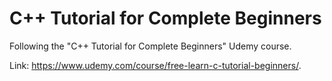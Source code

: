 # C++ Tutorial for Complete Beginners

Following the "C++ Tutorial for Complete Beginners" Udemy course.

Link: https://www.udemy.com/course/free-learn-c-tutorial-beginners/.
